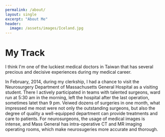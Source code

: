 ```yaml
---
permalink: /about/
layout: single
excerpt: "About Me"
header:
  image: /assets/images/Iceland.jpg
---
```

# My Track

I think I'm one of the luckiest medical doctors in Taiwan that has several precious and decisive experiences during my medical career.

In February, 2014, during my clerkship, I had a chance to visit the Neurosurgery Department of Massachusetts General Hospital as a visiting student. There I actively participated in teams with talented surgeons, ward run at 5:30 am in the morning, left the hospital after the last operation, sometimes latet than 9 pm. Veiwed dozens of surgeries in one month, what impressed me most were not only the outstanding surgeons, but also the degree of quality a well-equipped department can provide treatments and care to patients. For neurosurgeons, the usage of medical images is intense, and Mass General has intra-operative CT and MR imaging operating rooms, which make neurosugeries more accurate and thorough.